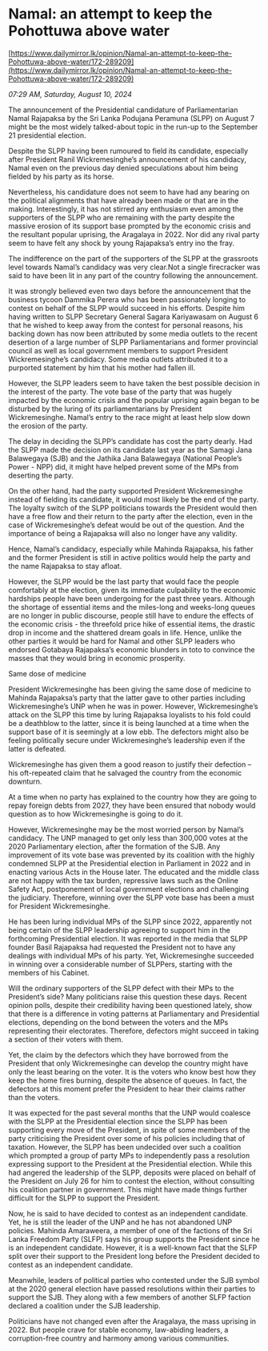 # Namal: an attempt to keep the Pohottuwa above water

[https://www.dailymirror.lk/opinion/Namal-an-attempt-to-keep-the-Pohottuwa-above-water/172-289209](https://www.dailymirror.lk/opinion/Namal-an-attempt-to-keep-the-Pohottuwa-above-water/172-289209)

*07:29 AM, Saturday, August 10, 2024*

The announcement of the Presidential candidature of Parliamentarian Namal Rajapaksa by the Sri Lanka Podujana Peramuna (SLPP) on August 7 might be the most widely talked-about topic in the run-up to the September 21 presidential election.

Despite the SLPP having been rumoured to field its candidate, especially after President Ranil Wickremesinghe’s announcement of his candidacy, Namal even on the previous day denied speculations about him being fielded by his party as its horse.

Nevertheless, his candidature does not seem to have had any bearing on the political alignments that have already been made or that are in the making. Interestingly, it has not stirred any enthusiasm even among the supporters of the SLPP who are remaining with the party despite the massive erosion of its support base prompted by the economic crisis and the resultant popular uprising, the Aragalaya in 2022. Nor did any rival party seem to have felt any shock by young Rajapaksa’s entry ino the fray.

The indifference on the part of the supporters of the SLPP at the grassroots level towards Namal’s candidacy was very clear.Not a single firecracker was said to have been lit in any part of the country following the announcement.

It was strongly believed even two days before the announcement that the business tycoon Dammika Perera who has been passionately longing to contest on behalf of the SLPP would succeed in his efforts. Despite him having written to SLPP Secretary General Sagara Kariyawasam on August 6 that he wished to keep away from the contest for personal reasons, his backing down has now been attributed by some media outlets to the recent desertion of a large number of SLPP Parliamentarians and former provincial council as well as local government members to support President Wickremesinghe’s candidacy. Some media outlets attributed it to a purported statement by him that his mother had fallen ill.

However, the SLPP leaders seem to have taken the best possible decision in the interest of the party. The vote base of the party that was hugely impacted by the economic crisis and the popular uprising again began to be disturbed by the luring of its parliamentarians by President Wickremesinghe. Namal’s entry to the race might at least help slow down the erosion of the party.

The delay in deciding the SLPP’s candidate has cost the party dearly. Had the SLPP made the decision on its candidate last year as the Samagi Jana Balawegaya (SJB) and the Jathika Jana Balawegaya (National People’s Power - NPP) did, it might have helped prevent some of the MPs from deserting the party.

On the other hand, had the party supported President Wickremesinghe instead of fielding its candidate, it would most likely be the end of the party. The loyalty switch of the SLPP politicians towards the President would then have a free flow and their return to the party after the election, even in the case of Wickremesinghe’s defeat would be out of the question. And the importance of being a Rajapaksa will also no longer have any validity.

Hence, Namal’s candidacy, especially while Mahinda Rajapaksa, his father and the former President is still in active politics would help the party and the name Rajapaksa to stay afloat.

However, the SLPP would be the last party that would face the people comfortably at the election, given its immediate culpability to the economic hardships people have been undergoing for the past three years. Although the shortage of essential items and the miles-long and weeks-long queues are no longer in public discourse, people still have to endure the effects of the economic crisis - the threefold price hike of essential items, the drastic drop in income and the shattered dream goals in life. Hence, unlike the other parties it would be hard for Namal and other SLPP leaders who endorsed Gotabaya Rajapaksa’s economic blunders in toto to convince the masses that they would bring in economic prosperity.

Same dose of medicine

President Wickremesinghe has been giving the same dose of medicine to Mahinda Rajapaksa’s party that the latter gave to other parties including Wickremesinghe’s UNP when he was in power. However, Wickremesinghe’s attack on the SLPP this time by luring Rajapaksa loyalists to his fold could be a deathblow to the latter, since it is being launched at a time when the support base of it is seemingly at a low ebb. The defectors might also be feeling politically secure under Wickremesinghe’s leadership even if the latter is defeated.

Wickremesinghe has given them a good reason to justify their defection – his oft-repeated claim that he salvaged the country from the economic downturn.

At a time when no party has explained to the country how they are going to repay foreign debts from 2027, they have been ensured that nobody would question as to how Wickremesinghe is going to do it.

However, Wickremesinghe may be the most worried person by Namal’s candidacy. The UNP managed to get only less than 300,000 votes at the 2020 Parliamentary election, after the formation of the SJB. Any improvement of its vote base was prevented by its coalition with the highly condemned SLPP at the Presidential election in Parliament in 2022 and in enacting various Acts in the House later. The educated and the middle class are not happy with the tax burden, repressive laws such as the Online Safety Act, postponement of local government elections and challenging the judiciary. Therefore, winning over the SLPP vote base has been a must for President Wickremesinghe.

He has been luring individual MPs of the SLPP since 2022, apparently not being certain of the SLPP leadership agreeing to support him in the forthcoming Presidential election. It was reported in the media that SLPP founder Basil Rajapaksa had requested the President not to have any dealings with individual MPs of his party. Yet, Wickremesinghe succeeded in winning over a considerable number of SLPPers, starting with the members of his Cabinet.

Will the ordinary supporters of the SLPP defect with their MPs to the President’s side? Many politicians raise this question these days. Recent opinion polls, despite their credibility having been questioned lately, show that there is a difference in voting patterns at Parliamentary and Presidential elections, depending on the bond between the voters and the MPs representing their electorates. Therefore, defectors might succeed in taking a section of their voters with them.

Yet, the claim by the defectors which they have borrowed from the President that only Wickremesinghe can develop the country might have only the least bearing on the voter. It is the voters who know best how they keep the home fires burning, despite the absence of queues. In fact, the defectors at this moment prefer the President to hear their claims rather than the voters.

It was expected for the past several months that the UNP would coalesce with the SLPP at the Presidential election since the SLPP has been supporting every move of the President, in spite of some members of the party criticising the President over some of his policies including that of taxation. However, the SLPP has been undecided over such a coalition which prompted a group of party MPs to independently pass a resolution expressing support to the President at the Presidential election. While this had angered the leadership of the SLPP, deposits were placed on behalf of the President on July 26 for him to contest the election, without consulting his coalition partner in government. This might have made things further difficult for the SLPP to support the President.

Now, he is said to have decided to contest as an independent candidate. Yet, he is still the leader of the UNP and he has not abandoned UNP policies. Mahinda Amaraweera, a member of one of the factions of the Sri Lanka Freedom Party (SLFP) says his group supports the President since he is an independent candidate. However, it is a well-known fact that the SLFP split over their support to the President long before the President decided to contest as an independent candidate.

Meanwhile, leaders of political parties who contested under the SJB symbol at the 2020 general election have passed resolutions within their parties to support the SJB. They along with a few members of another SLFP faction declared a coalition under the SJB leadership.

Politicians have not changed even after the Aragalaya, the mass uprising in 2022. But people crave for stable economy, law-abiding leaders, a corruption-free country and harmony among various communities.

